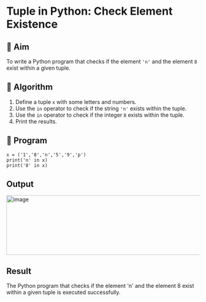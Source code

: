 # Tuple in Python: Check Element Existence

## 🎯 Aim
To write a Python program that checks if the element `'n'` and the element `8` exist within a given tuple.

## 🧠 Algorithm
1. Define a tuple `x` with some letters and numbers.
2. Use the `in` operator to check if the string `'n'` exists within the tuple.
3. Use the `in` operator to check if the integer `8` exists within the tuple.
4. Print the results.

## 🧾 Program
```
x = ('1','8','n','5','9','p')
print('n' in x)
print('8' in x)
```

## Output
<img width="521" height="156" alt="image" src="https://github.com/user-attachments/assets/5616e3c4-f984-4a35-80bb-b118ae3de068" />


## Result
The Python program that checks if the element 'n' and the element 8 exist within a given tuple is executed successfully.
